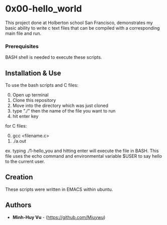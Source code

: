 # 0x00-hello_world
This project done at Holberton school San Francisco, demonstrates my basic ability to write c text files that can be compiled with a corresponding main file and run.

### Prerequisites

BASH shell is needed to execute these scripts.

## Installation & Use

To use the bash scripts and C files:

0. Open up terminal
1. Clone this repository
2. Move into the directory which was just cloned
3. type "./" then the name of the file you want to run
4. hit enter key

for C files:

0. gcc <filename.c>
1. ./a.out

ex. typing ./1-hello_you and hitting enter will execute the file in BASH. This file uses the echo command and environmental variable $USER to say hello to the current user.
## Creation

These scripts were written in EMACS within ubuntu.

## Authors

* **Minh-Huy Vu** - (https://github.com/Miuywu)
